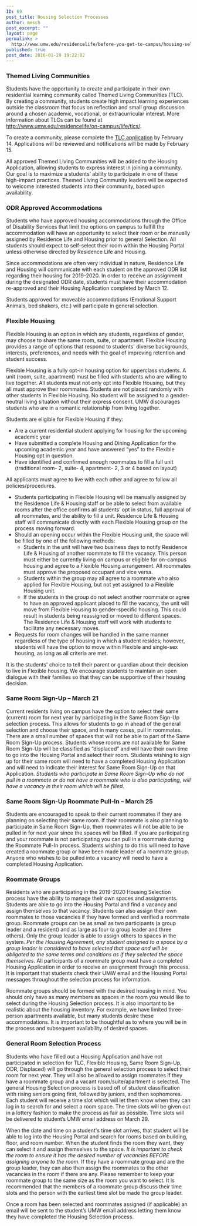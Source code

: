 ```yaml
---
ID: 69
post_title: Housing Selection Processes
author: mesch
post_excerpt: ""
layout: page
permalink: >
  http://www.umw.edu/residencelife/before-you-get-to-campus/housing-selection/processes/
published: true
post_date: 2016-01-29 19:22:02
---
```

<h3><strong>Themed Living Communities</strong></h3>
Students have the opportunity to create and participate in their own residential learning community called Themed Living Communities (TLC). By creating a community, students create high impact learning experiences outside the classroom that focus on reflection and small group discussion around a chosen academic, vocational, or extracurricular interest. More information about TLCs can be found at <u><a href="http://www.umw.edu/residencelife/on-campus/life/tlcs/">http://www.umw.edu/residencelife/on-campus/life/tlcs/</a></u>.

To create a community, please complete the <u><a href="https://orgsync.com/59554/forms/166472">TLC application</a></u> by February 14. Applications will be reviewed and notifications will be made by February 15.

All approved Themed Living Communities will be added to the Housing Application, allowing students to express interest in joining a community. Our goal is to maximize a students’ ability to participate in one of these high-impact practices. Themed Living Community leaders will be expected to welcome interested students into their community, based upon availability.
<h3><strong>ODR Approved Accommodations</strong></h3>
Students who have approved housing accommodations through the Office of Disability Services that limit the options on campus to fulfill the accommodation will have an opportunity to select their room or be manually assigned by Residence Life and Housing prior to general Selection. All students should expect to self-select their room within the Housing Portal unless otherwise directed by Residence Life and Housing.

Since accommodations are often very individual in nature, Residence Life and Housing will communicate with each student on the approved ODR list regarding their housing for 2019-2020. In order to receive an assignment during the designated ODR date, students must have their accommodation re-approved and their Housing Application completed by March 12.

Students approved for moveable accommodations (Emotional Support Animals, bed shakers, etc.) will participate in general selection.
<h3><strong>Flexible Housing</strong></h3>
Flexible Housing is an option in which any students, regardless of gender, may choose to share the same room, suite, or apartment. Flexible Housing provides a range of options that respond to students' diverse backgrounds, interests, preferences, and needs with the goal of improving retention and student success.

Flexible Housing is a fully opt-in housing option for upperclass students. A unit (room, suite, apartment) must be filled with students who are willing to live together. All students must not only opt into Flexible Housing, but they all must approve their roommates. Students are not placed randomly with other students in Flexible Housing. No student will be assigned to a gender-neutral living situation without their express consent. UMW discourages students who are in a romantic relationship from living together.

Students are eligible for Flexible Housing if they:
<ul>
 	<li>Are a current residential student applying for housing for the upcoming academic year</li>
 	<li>Have submitted a complete Housing and Dining Application for the upcoming academic year and have answered “yes” to the Flexible Housing opt in question.</li>
 	<li>Have identified and confirmed enough roommates to fill a full unit (traditional room- 2, suite- 4, apartment- 2, 3 or 4 based on layout)</li>
</ul>
All applicants must agree to live with each other and agree to follow all policies/procedures.
<ul>
 	<li>Students participating in Flexible Housing will be manually assigned by the Residence Life &amp; Housing staff or be able to select from available rooms after the office confirms all students’ opt in status, full approval of all roommates, and the ability to fill a unit. Residence Life &amp; Housing staff will communicate directly with each Flexible Housing group on the process moving forward.</li>
 	<li>Should an opening occur within the Flexible Housing unit, the space will be filled by one of the following methods:
<ul>
 	<li>Students in the unit will have two business days to notify Residence Life &amp; Housing of another roommate to fill the vacancy. This person must either be currently living on campus or eligible for on-campus housing and agree to a Flexible Housing arrangement. All roommates must approve the proposed occupant and vice versa.</li>
 	<li>Students within the group may all agree to a roommate who also applied for Flexible Housing, but not yet assigned to a Flexible Housing unit.</li>
 	<li>If the students in the group do not select another roommate or agree to have an approved applicant placed to fill the vacancy, the unit will move from Flexible Housing to gender-specific housing. This could result in students being reassigned or moved to different spaces. The Residence Life &amp; Housing staff will work with students to facilitate any necessary moves.</li>
</ul>
</li>
 	<li>Requests for room changes will be handled in the same manner regardless of the type of housing in which a student resides; however, students will have the option to move within Flexible and single-sex housing, as long as all criteria are met.</li>
</ul>
It is the students' choice to tell their parent or guardian about their decision to live in Flexible housing. We encourage students to maintain an open dialogue with their families so that they can be supportive of their housing decision.
<h3><strong>Same Room Sign-Up – March 21</strong></h3>
Current residents living on campus have the option to select their same (current) room for next year by participating in the Same Room Sign-Up selection process. This allows for students to go in ahead of the general selection and choose their space, and in many cases, pull in roommates. There are a small number of spaces that will not be able to part of the Same Room Sign-Up process. Students whose rooms are not available for Same Room Sign-Up will be classified as “displaced” and will have their own time to go into the Housing Portal and select their room. Students wishing to sign up for their same room will need to have a completed Housing Application and will need to indicate their interest for Same Room Sign-Up on that Application. <em>Students who participate in Same Room Sign-Up who do not pull in a roommate or do not have a roommate who is also participating, will have a vacancy in their room which will be filled</em>.
<h3><strong>Same Room Sign-Up Roommate Pull-In – March 25</strong></h3>
Students are encouraged to speak to their current roommates if they are planning on selecting their same room. If their roommate is also planning to participate in Same Room Sign-Up, then roommates will not be able to be pulled in for next year since the spaces will be filled. If you are participating and your roommate is not participating you can pull in a roommate during the Roommate Pull-In process. Students wishing to do this will need to have created a roommate group or have been made leader of a roommate group. Anyone who wishes to be pulled into a vacancy will need to have a completed Housing Application.
<h3><strong>Roommate Groups</strong></h3>
Residents who are participating in the 2019-2020 Housing Selection process have the ability to manage their own spaces and assignments. Students are able to go into the Housing Portal and find a vacancy and assign themselves to that vacancy. Students can also assign their own roommates to those vacancies if they have formed and verified a roommate group. Roommate groups can be as small as two participants (a group leader and a resident) and as large as four (a group leader and three others). Only the group leader is able to assign others to spaces in the system. <em>Per the Housing Agreement, any student assigned to a space by a group leader is considered to have selected that space and will be obligated to the same terms and conditions as if they selected the space themselves</em>. All participants of a roommate group must have a completed Housing Application in order to receive an assignment through this process. It is important that students check their UMW email and the Housing Portal messages throughout the selection process for information.

Roommate groups should be formed with the desired housing in mind. You should only have as many members as spaces in the room you would like to select during the Housing Selection process. It is also important to be realistic about the housing inventory. For example, we have limited three-person apartments available, but many students desire these accommodations. It is important to be thoughtful as to where you will be in the process and subsequent availability of desired spaces.
<h3><strong>General Room Selection Process</strong></h3>
Students who have filled out a Housing Application and have not participated in selection for TLC, Flexible Housing, Same Room Sign-Up, ODR, Displaced) will go through the general selection process to select their room for next year. They will also be allowed to assign roommates if they have a roommate group and a vacant room/suite/apartment is selected. The general Housing Selection process is based off of student classification with rising seniors going first, followed by juniors, and then sophomores. Each student will receive a time slot which will let them know when they can log in to search for and select a room space. The time slots will be given out in a lottery fashion to make the process as fair as possible. Time slots will be delivered to student’s UMW email address on March 29.

When the date and time on a student's time slot arrives, that student will be able to log into the Housing Portal and search for rooms based on building, floor, and room number. When the student finds the room they want, they can select it and assign themselves to the space. <em>It is important to check the room to ensure it has the desired number of vacancies BEFORE assigning anyone to the room.</em> If they have a roommate group and are the group leader, they can also then assign the roommates to the other vacancies in the room if there are any. Please remember to keep your roommate group to the same size as the room you want to select. It is recommended that the members of a roommate group discuss their time slots and the person with the earliest time slot be made the group leader.

Once a room has been selected and roommates assigned (if applicable) an email will be sent to the student’s UMW email address letting them know they have completed the Housing Selection process.